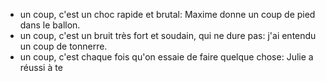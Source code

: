 - un coup, c'est un choc rapide et brutal: Maxime donne un coup de pied dans le ballon.
- un coup, c'est un bruit très fort et soudain, qui ne dure pas: j'ai entendu un coup de tonnerre.
- un coup, c'est chaque fois qu'on essaie de faire quelque chose: Julie a réussi à te